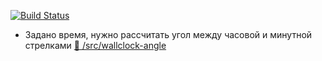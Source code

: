 [![Build Status](https://travis-ci.org/ladamalina/cracking-the-coding-interview.svg?branch=master)](https://travis-ci.org/ladamalina/cracking-the-coding-interview)

* Задано время, нужно рассчитать угол между часовой и минутной стрелками [🔗 /src/wallclock-angle](/src/wallclock-angle)
